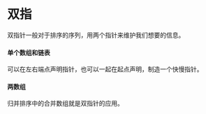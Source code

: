 # 双指

双指针一般对于排序的序列，用两个指针来维护我们想要的信息。

#### 单个数组和链表

可以在左右端点声明指针，也可以一起在起点声明，制造一个快慢指针。

#### 两数组

归并排序中的合并数组就是双指针的应用。
